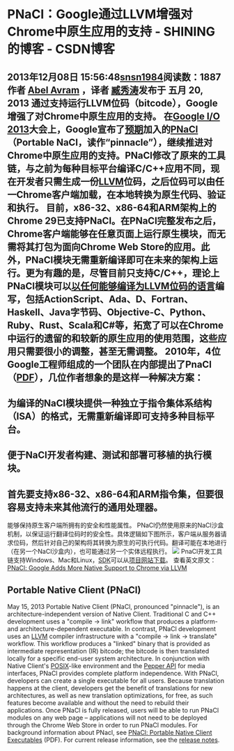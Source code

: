 # PNaCl：Google通过LLVM增强对Chrome中原生应用的支持 - SHINING的博客 - CSDN博客
2013年12月08日 15:56:48[snsn1984](https://me.csdn.net/snsn1984)阅读数：1887
作者 [Abel
 Avram](http://www.infoq.com/cn/author/Abel-Avram) ，译者 [臧秀涛](http://www.infoq.com/cn/author/%E8%87%A7%E7%A7%80%E6%B6%9B)发布于
 五月 20, 2013
通过支持运行LLVM位码（bitcode），Google增强了对Chrome中原生应用的支持。
在[Google I/O 2013](https://developers.google.com/events/io/)大会上，Google宣布了[预期](http://blog.chromium.org/2013/01/native-client-support-on-arm.html)加入的[PNaCl](https://developers.google.com/native-client/announcements)（Portable
 NaCl，读作“pinnacle”），继续推进对Chrome中原生应用的支持。PNaCl修改了原来的工具链，与之前为每种目标平台编译C/C++应用不同，现在开发者只需生成一份[LLVM](http://llvm.org/)位码，之后位码可以由任一Chrome客户端加载，在本地转换为原生代码、验证和执行。
目前，x86-32、x86-64和ARM架构上的Chrome 29已支持PNaCl。在PNaCl完整发布之后，Chrome客户端能够在任意页面上运行原生模块，而无需将其打包为面向Chrome Web Store的应用。此外，PNaCl模块无需重新编译即可在未来的架构上运行。更为有趣的是，尽管目前只支持C/C++，理论上PNaCl模块可以[以任何能够编译为LLVM位码的语言](http://en.wikipedia.org/wiki/LLVM)编写，包括ActionScript、Ada、D、Fortran、Haskell、Java字节码、Objective-C、Python、Ruby、Rust、Scala和C#等，拓宽了可以在Chrome中运行的遗留的和较新的原生应用的使用范围，这些应用只需要很小的调整，甚至无需调整。
2010年，4位Google工程师组成的一个团队在内部提出了PnaCl（[PDF](http://css.csail.mit.edu/6.858/2012/readings/pnacl.pdf)），几位作者想象的是这样一种解决方案：
- 
为编译的NaCl模块提供一种独立于指令集体系结构（ISA）的格式，无需重新编译即可支持多种目标平台。
- 
便于NaCl开发者构建、测试和部署可移植的执行模块。
- 
首先要支持x86-32、x86-64和ARM指令集，但要很容易支持未来其他流行的通用处理器。
- 
能够保持原生客户端所拥有的安全和性能属性。
PNaCl仍然使用原来的NaCl沙盒机制，以保证运行翻译位码时的安全性。具体逻辑如下图所示，客户端从服务器请求位码，然后针对自己的架构将其转换为原生的可执行代码。翻译可能在本地进行（在另一个NaCI沙盒内），也可能通过另一个实体远程执行。
![](http://infoqstatic.com/resource/news/2013/05/pnacl-google-chrome-llvm/zh/resources/1.png)
PnaCl开发工具链支持Windows、Mac和Linux，[SDK](https://developers.google.com/native-client/sdk/)可以从[项目网站下载](https://developers.google.com/native-client/)。
查看英文原文：[PNaCl:
 Google Adds More Native Support to Chrome via LLVM](http://www.infoq.com/news/2013/05/pnacl-google-chrome-llvm)
## Portable Native Client (PNaCl)
May 15, 2013
Portable Native Client (PNaCl, pronounced "pinnacle"), is an architecture-independent version of Native Client. Traditional C and C++ development uses a "compile → link" workflow that produces a platform- and architecture-dependent executable. In contrast,
 PNaCl development uses an [LLVM](http://en.wikipedia.org/wiki/LLVM) compiler infrastructure
 with a "compile → link → translate" workflow. This workflow produces a "linked" binary that is provided as intermediate representation (IR) bitcode; the bitcode is then translated locally for a specific end-user system architecture. In conjunction with Native
 Client's [POSIX](http://en.wikipedia.org/wiki/POSIX)-like environment and the [Pepper
 API](https://developers.google.com/native-client/overview#pepper) for media interfaces, PNaCl provides complete platform independence. With PNaCl, developers can create a single executable for all users. Because translation happens at the client, developers get the benefit of translations for new architectures, as
 well as new translation optimizations, for free, as such features become available and without the need to rebuild their applications. Once PNaCl is fully released, users will be able to run PNaCl modules on any web page – applications will not need to be
 deployed through the Chrome Web Store in order to run PNaCl modules.
For background information about PNacl, see [PNaCl:
 Portable Native Client Executables](http://nativeclient.googlecode.com/svn/data/site/pnacl.pdf) (PDF). For current release information, see the [release
 notes](https://developers.google.com/native-client/sdk/release-notes#pnacl_0).
